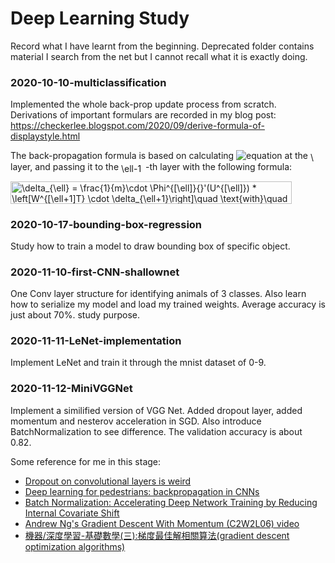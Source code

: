 # Deep Learning Study
Record what I have learnt from the beginning. Deprecated folder contains material I search from the net but I cannot recall what it is exactly doing.

### 2020-10-10-multiclassification
Implemented the whole back-prop update process from scratch. Derivations of important formulars are recorded in my blog post:
https://checkerlee.blogspot.com/2020/09/derive-formula-of-displaystyle.html

The back-propagation formula is based on calculating ![equation](https://latex.codecogs.com/svg.latex?\delta_\ell) at the <img src="http://www.sciweavers.org/tex2img.php?eq=%5Cell&bc=White&fc=Black&im=png&fs=12&ff=cmbright&edit=0" align="center" border="0" alt="\ell" width="11" height="15" /> layer, and passing it to the <img src="http://www.sciweavers.org/tex2img.php?eq=%5Cell-1&bc=White&fc=Black&im=png&fs=12&ff=cmbright&edit=0" align="center" border="0" alt="\ell-1" width="39" height="15" />-th layer with the following formula: 

<img src="http://www.sciweavers.org/tex2img.php?eq=%5Cdelta_%7B%5Cell%7D%20%3D%20%5Cfrac%7B1%7D%7Bm%7D%5Ccdot%20%5CPhi%5E%7B%5B%5Cell%5D%7D%7B%7D%27%28U%5E%7B%5B%5Cell%5D%7D%29%20%2A%20%5Cleft%5BW%5E%7B%5B%5Cell%2B1%5DT%7D%20%5Ccdot%20%5Cdelta_%7B%5Cell%2B1%7D%5Cright%5D%5Cquad%20%5Ctext%7Bwith%7D%5Cquad%20%5Cfrac%7B%5Cpartial%20%5Cmathcal%20L%7D%7B%5Cpartial%20W%5E%7B%5B%5Cell%5D%7D%7D%20%3D%20%5Cdelta_%5Cell%20Y%5E%7B%5B%5Cell-1%5DT%7D&bc=White&fc=Black&im=png&fs=12&ff=cmbright&edit=0" align="center" border="0" alt="\delta_{\ell} = \frac{1}{m}\cdot \Phi^{[\ell]}{}'(U^{[\ell]}) * \left[W^{[\ell+1]T} \cdot \delta_{\ell+1}\right]\quad \text{with}\quad \frac{\partial \mathcal L}{\partial W^{[\ell]}} = \delta_\ell Y^{[\ell-1]T}" width="450" height="36" />


### 2020-10-17-bounding-box-regression
Study how to train a model to draw bounding box of specific object.

### 2020-11-10-first-CNN-shallownet
One Conv layer structure for identifying animals of 3 classes. Also learn how to serialize my model and load my trained weights. Average accuracy is just about 70%. study purpose.

### 2020-11-11-LeNet-implementation
Implement LeNet and train it through the mnist dataset of 0-9.

### 2020-11-12-MiniVGGNet
Implement a similified version of VGG Net. Added dropout layer, added momentum and nesterov acceleration in SGD. Also introduce BatchNormalization to see difference. The validation accuracy is about 0.82.

Some reference for me in this stage:
- [Dropout on convolutional layers is weird](https://towardsdatascience.com/dropout-on-convolutional-layers-is-weird-5c6ab14f19b2)
- [Deep learning for pedestrians: backpropagation in CNNs](https://arxiv.org/abs/1811.11987)
- [Batch Normalization: Accelerating Deep Network Training by Reducing Internal Covariate Shift](https://arxiv.org/abs/1502.03167)
- [Andrew Ng's Gradient Descent With Momentum (C2W2L06) video](https://www.youtube.com/watch?v=k8fTYJPd3_I)
- [機器/深度學習-基礎數學(三):梯度最佳解相關算法(gradient descent optimization algorithms)](https://medium.com/@chih.sheng.huang821/%E6%A9%9F%E5%99%A8%E5%AD%B8%E7%BF%92-%E5%9F%BA%E7%A4%8E%E6%95%B8%E5%AD%B8-%E4%B8%89-%E6%A2%AF%E5%BA%A6%E6%9C%80%E4%BD%B3%E8%A7%A3%E7%9B%B8%E9%97%9C%E7%AE%97%E6%B3%95-gradient-descent-optimization-algorithms-b61ed1478bd7)
